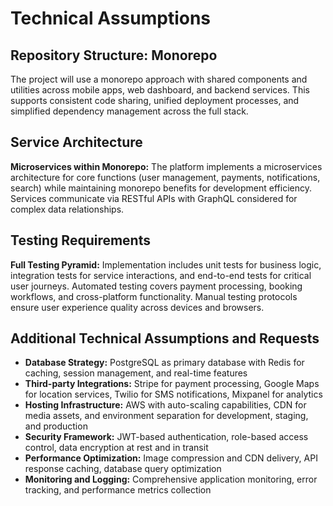 # Technical Assumptions

## Repository Structure: Monorepo
The project will use a monorepo approach with shared components and utilities across mobile apps, web dashboard, and backend services. This supports consistent code sharing, unified deployment processes, and simplified dependency management across the full stack.

## Service Architecture
**Microservices within Monorepo:** The platform implements a microservices architecture for core functions (user management, payments, notifications, search) while maintaining monorepo benefits for development efficiency. Services communicate via RESTful APIs with GraphQL considered for complex data relationships.

## Testing Requirements
**Full Testing Pyramid:** Implementation includes unit tests for business logic, integration tests for service interactions, and end-to-end tests for critical user journeys. Automated testing covers payment processing, booking workflows, and cross-platform functionality. Manual testing protocols ensure user experience quality across devices and browsers.

## Additional Technical Assumptions and Requests
- **Database Strategy:** PostgreSQL as primary database with Redis for caching, session management, and real-time features
- **Third-party Integrations:** Stripe for payment processing, Google Maps for location services, Twilio for SMS notifications, Mixpanel for analytics
- **Hosting Infrastructure:** AWS with auto-scaling capabilities, CDN for media assets, and environment separation for development, staging, and production
- **Security Framework:** JWT-based authentication, role-based access control, data encryption at rest and in transit
- **Performance Optimization:** Image compression and CDN delivery, API response caching, database query optimization
- **Monitoring and Logging:** Comprehensive application monitoring, error tracking, and performance metrics collection

